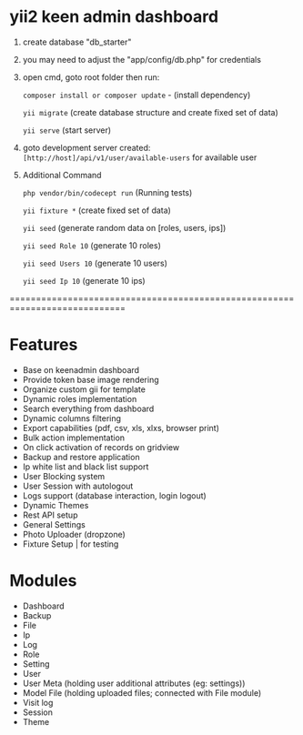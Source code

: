 # yii2 keen admin dashboard
1) create database "db_starter"
2) you may need to adjust the "app/config/db.php" for credentials
3) open cmd, goto root folder then run:

	```composer install or composer update``` - (install dependency)
	
	```yii migrate``` (create database structure and create fixed set of data)
	
	```yii serve``` (start server)

4) goto development server created: ```[http://host]/api/v1/user/available-users``` for available user
5) Additional Command

	```php vendor/bin/codecept run``` (Running tests)

	```yii fixture *``` (create fixed set of data)

	```yii seed``` (generate random data on [roles, users, ips])

	```yii seed Role 10``` (generate 10 roles)

	```yii seed Users 10``` (generate 10 users)

	```yii seed Ip 10``` (generate 10 ips)

============================================================================


# Features
* Base on keenadmin dashboard
* Provide token base image rendering
* Organize custom gii for template
* Dynamic roles implementation
* Search everything from dashboard
* Dynamic columns filtering
* Export capabilities (pdf, csv, xls, xlxs, browser print)
* Bulk action implementation
* On click activation of records on gridview
* Backup and restore application
* Ip white list and black list support
* User Blocking system
* User Session with autologout
* Logs support (database interaction, login logout)
* Dynamic Themes
* Rest API setup
* General Settings
* Photo Uploader (dropzone)
* Fixture Setup | for testing

# Modules
* Dashboard
* Backup
* File
* Ip
* Log
* Role
* Setting
* User
* User Meta (holding user additional attributes (eg: settings))
* Model File (holding uploaded files; connected with File module)
* Visit log
* Session
* Theme
